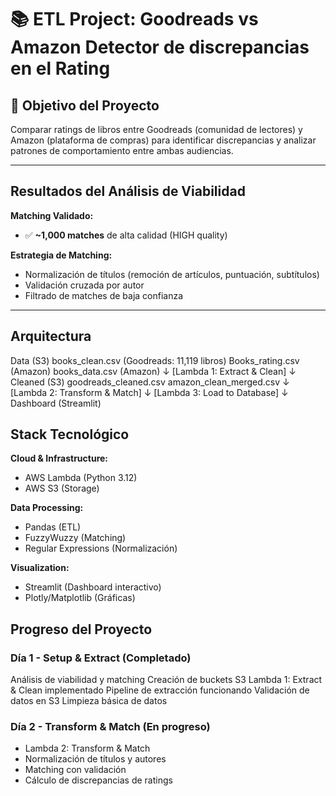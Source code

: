 # 📚 ETL Project: Goodreads vs Amazon  Detector de discrepancias en el Rating

## 🎯 Objetivo del Proyecto

Comparar ratings de libros entre Goodreads (comunidad de lectores) y Amazon (plataforma de compras) para identificar discrepancias y analizar patrones de comportamiento entre ambas audiencias.

---

## Resultados del Análisis de Viabilidad

**Matching Validado:**
- ✅ **~1,000 matches** de alta calidad (HIGH quality)

**Estrategia de Matching:**
- Normalización de títulos (remoción de artículos, puntuación, subtítulos)
- Validación cruzada por autor
- Filtrado de matches de baja confianza

---

## Arquitectura

Data (S3)
    books_clean.csv (Goodreads: 11,119 libros)
    Books_rating.csv (Amazon)
    books_data.csv (Amazon)
         ↓
    [Lambda 1: Extract & Clean]
         ↓
Cleaned  (S3)
     goodreads_cleaned.csv
    amazon_clean_merged.csv
         ↓
    [Lambda 2: Transform & Match]
         ↓
    [Lambda 3: Load to Database]
         ↓
   Dashboard (Streamlit)

##  Stack Tecnológico

**Cloud & Infrastructure:**
- AWS Lambda (Python 3.12)
- AWS S3 (Storage)

**Data Processing:**
- Pandas (ETL)
- FuzzyWuzzy (Matching)
- Regular Expressions (Normalización)

**Visualization:**
- Streamlit (Dashboard interactivo)
- Plotly/Matplotlib (Gráficas)



##  Progreso del Proyecto

###  Día 1 - Setup & Extract (Completado)
Análisis de viabilidad y matching
Creación de buckets S3
Lambda 1: Extract & Clean implementado
Pipeline de extracción funcionando
Validación de datos en S3
Limpieza básica de datos

###  Día 2 - Transform & Match (En progreso)
-  Lambda 2: Transform & Match
-  Normalización de títulos y autores
-  Matching con validación
-  Cálculo de discrepancias de ratings
